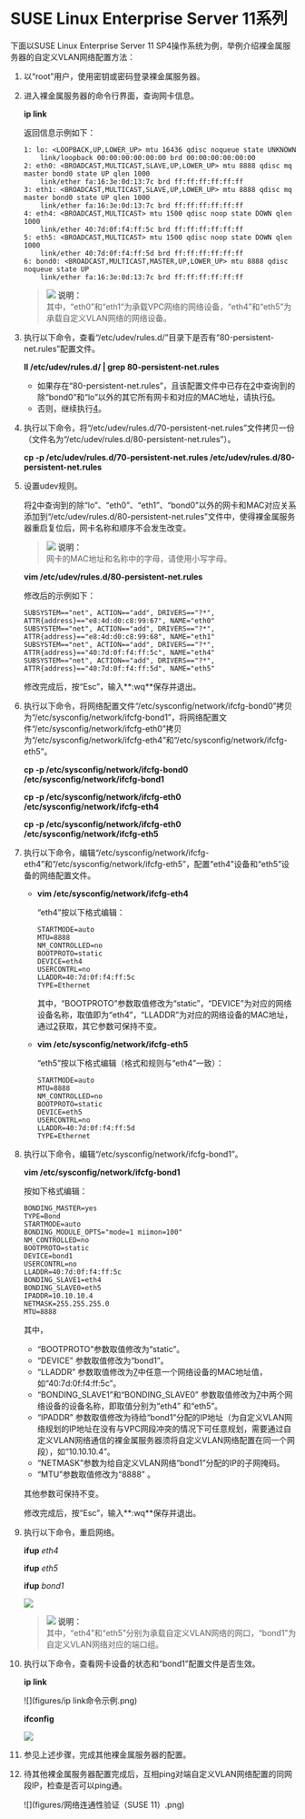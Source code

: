 # SUSE Linux Enterprise Server 11系列<a name="bms_01_0045"></a>

下面以SUSE Linux Enterprise Server 11 SP4操作系统为例，举例介绍裸金属服务器的自定义VLAN网络配置方法：

1.  以“root”用户，使用密钥或密码登录裸金属服务器。
2.  <a name="li158599132113"></a>进入裸金属服务器的命令行界面，查询网卡信息。

    **ip link**

    返回信息示例如下：

    ```
    1: lo: <LOOPBACK,UP,LOWER_UP> mtu 16436 qdisc noqueue state UNKNOWN 
        link/loopback 00:00:00:00:00:00 brd 00:00:00:00:00:00
    2: eth0: <BROADCAST,MULTICAST,SLAVE,UP,LOWER_UP> mtu 8888 qdisc mq master bond0 state UP qlen 1000
        link/ether fa:16:3e:0d:13:7c brd ff:ff:ff:ff:ff:ff
    3: eth1: <BROADCAST,MULTICAST,SLAVE,UP,LOWER_UP> mtu 8888 qdisc mq master bond0 state UP qlen 1000
        link/ether fa:16:3e:0d:13:7c brd ff:ff:ff:ff:ff:ff
    4: eth4: <BROADCAST,MULTICAST> mtu 1500 qdisc noop state DOWN qlen 1000
        link/ether 40:7d:0f:f4:ff:5c brd ff:ff:ff:ff:ff:ff
    5: eth5: <BROADCAST,MULTICAST> mtu 1500 qdisc noop state DOWN qlen 1000
        link/ether 40:7d:0f:f4:ff:5d brd ff:ff:ff:ff:ff:ff
    6: bond0: <BROADCAST,MULTICAST,MASTER,UP,LOWER_UP> mtu 8888 qdisc noqueue state UP 
        link/ether fa:16:3e:0d:13:7c brd ff:ff:ff:ff:ff:ff
    ```

    >![](public_sys-resources/icon-note.gif) **说明：**   
    >其中，“eth0”和“eth1”为承载VPC网络的网络设备，“eth4”和“eth5”为承载自定义VLAN网络的网络设备。  

3.  执行以下命令，查看“/etc/udev/rules.d/”目录下是否有“80-persistent-net.rules”配置文件。

    **ll /etc/udev/rules.d/ | grep 80-persistent-net.rules**

    -   如果存在“80-persistent-net.rules”，且该配置文件中已存在[2](#li158599132113)中查询到的除“bond0”和“lo”以外的其它所有网卡和对应的MAC地址，请执行[6](#li79913241686)。
    -   否则，继续执行[4](#li116366367312)。

4.  <a name="li116366367312"></a>执行以下命令，将“/etc/udev/rules.d/70-persistent-net.rules”文件拷贝一份（文件名为“/etc/udev/rules.d/80-persistent-net.rules”）。

    **cp -p /etc/udev/rules.d/70-persistent-net.rules /etc/udev/rules.d/80-persistent-net.rules**

5.  设置udev规则。

    将[2](#li158599132113)中查询到的除“lo”、“eth0”、“eth1”、“bond0”以外的网卡和MAC对应关系添加到“/etc/udev/rules.d/80-persistent-net.rules”文件中，使得裸金属服务器重启复位后，网卡名称和顺序不会发生改变。

    >![](public_sys-resources/icon-note.gif) **说明：**   
    >网卡的MAC地址和名称中的字母，请使用小写字母。  

    **vim /etc/udev/rules.d/80-persistent-net.rules**

    修改后的示例如下：

    ```
    SUBSYSTEM=="net", ACTION=="add", DRIVERS=="?*", ATTR{address}=="e8:4d:d0:c8:99:67", NAME="eth0"
    SUBSYSTEM=="net", ACTION=="add", DRIVERS=="?*", ATTR{address}=="e8:4d:d0:c8:99:68", NAME="eth1"
    SUBSYSTEM=="net", ACTION=="add", DRIVERS=="?*", ATTR{address}=="40:7d:0f:f4:ff:5c", NAME="eth4"
    SUBSYSTEM=="net", ACTION=="add", DRIVERS=="?*", ATTR{address}=="40:7d:0f:f4:ff:5d", NAME="eth5"
    ```

    修改完成后，按“Esc”，输入**:wq**保存并退出。

6.  <a name="li79913241686"></a>执行以下命令，将网络配置文件“/etc/sysconfig/network/ifcfg-bond0”拷贝为“/etc/sysconfig/network/ifcfg-bond1”，将网络配置文件“/etc/sysconfig/network/ifcfg-eth0”拷贝为“/etc/sysconfig/network/ifcfg-eth4”和“/etc/sysconfig/network/ifcfg-eth5”。

    **cp -p /etc/sysconfig/network/ifcfg-bond0 /etc/sysconfig/network/ifcfg-bond1**

    **cp -p /etc/sysconfig/network/ifcfg-eth0 /etc/sysconfig/network/ifcfg-eth4**

    **cp -p /etc/sysconfig/network/ifcfg-eth0 /etc/sysconfig/network/ifcfg-eth5**

7.  <a name="li1497118353312"></a>执行以下命令，编辑“/etc/sysconfig/network/ifcfg-eth4”和“/etc/sysconfig/network/ifcfg-eth5”，配置“eth4”设备和“eth5”设备的网络配置文件。
    -   **vim /etc/sysconfig/network/ifcfg-eth4**

        “eth4”按以下格式编辑：

        ```
        STARTMODE=auto
        MTU=8888
        NM_CONTROLLED=no
        BOOTPROTO=static
        DEVICE=eth4
        USERCONTRL=no
        LLADDR=40:7d:0f:f4:ff:5c
        TYPE=Ethernet
        ```

        其中，“BOOTPROTO”参数取值修改为“static”，“DEVICE”为对应的网络设备名称，取值即为“eth4”，“LLADDR”为对应的网络设备的MAC地址，通过[2](#li158599132113)获取，其它参数可保持不变。

    -   **vim /etc/sysconfig/network/ifcfg-eth5**

        “eth5”按以下格式编辑（格式和规则与“eth4”一致）：

        ```
        STARTMODE=auto
        MTU=8888
        NM_CONTROLLED=no
        BOOTPROTO=static
        DEVICE=eth5
        USERCONTRL=no
        LLADDR=40:7d:0f:f4:ff:5d
        TYPE=Ethernet
        ```


8.  执行以下命令，编辑“/etc/sysconfig/network/ifcfg-bond1”。

    **vim /etc/sysconfig/network/ifcfg-bond1**

    按如下格式编辑：

    ```
    BONDING_MASTER=yes
    TYPE=Bond
    STARTMODE=auto
    BONDING_MODULE_OPTS="mode=1 miimon=100"
    NM_CONTROLLED=no
    BOOTPROTO=static
    DEVICE=bond1
    USERCONTRL=no
    LLADDR=40:7d:0f:f4:ff:5c
    BONDING_SLAVE1=eth4
    BONDING_SLAVE0=eth5
    IPADDR=10.10.10.4
    NETMASK=255.255.255.0
    MTU=8888
    ```

    其中，

    -   “BOOTPROTO”参数取值修改为“static”。
    -   “DEVICE” 参数取值修改为“bond1”。
    -   “LLADDR” 参数取值修改为[7](#li1497118353312)中任意一个网络设备的MAC地址值，如“40:7d:0f:f4:ff:5c”。
    -   “BONDING\_SLAVE1”和“BONDING\_SLAVE0” 参数取值修改为[7](#li1497118353312)中两个网络设备的设备名称，即取值分别为“eth4” 和“eth5”。
    -   “IPADDR” 参数取值修改为待给“bond1”分配的IP地址（为自定义VLAN网络规划的IP地址在没有与VPC网段冲突的情况下可任意规划，需要通过自定义VLAN网络通信的裸金属服务器须将自定义VLAN网络配置在同一个网段），如“10.10.10.4”。
    -   “NETMASK”参数为给自定义VLAN网络“bond1”分配的IP的子网掩码。
    -   “MTU”参数取值修改为“8888” 。

    其他参数可保持不变。

    修改完成后，按“Esc”，输入**:wq**保存并退出。

9.  执行以下命令，重启网络。

    **ifup** _eth4_

    **ifup** _eth5_

    **ifup** _bond1_

    ![](figures/ifup命令示例.png)

    >![](public_sys-resources/icon-note.gif) **说明：**   
    >其中，“eth4”和“eth5”分别为承载自定义VLAN网络的网口，“bond1”为自定义VLAN网络对应的端口组。  

10. 执行以下命令，查看网卡设备的状态和“bond1”配置文件是否生效。

    **ip link**

    ![](figures/ip link命令示例.png)

    **ifconfig**

    ![](figures/ifconfig命令示例.png)

11. 参见上述步骤，完成其他裸金属服务器的配置。
12. 待其他裸金属服务器配置完成后，互相ping对端自定义VLAN网络配置的同网段IP，检查是否可以ping通。

    ![](figures/网络连通性验证（SUSE 11）.png)


